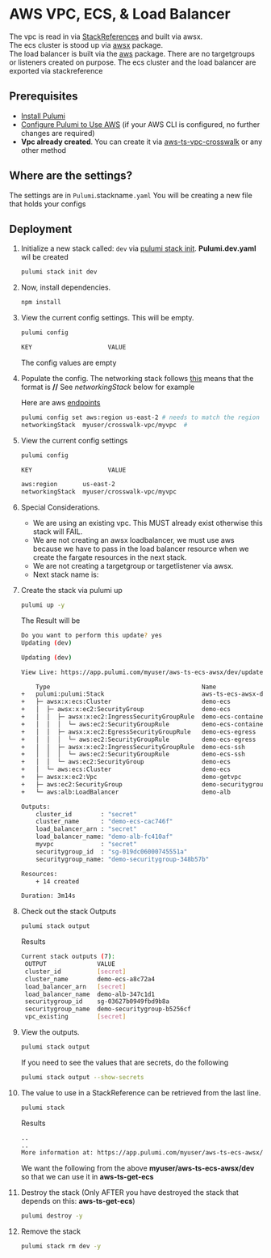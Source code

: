 
# AWS VPC, ECS, & Load Balancer

The vpc is read in via [StackReferences](https://www.pulumi.com/docs/intro/concepts/stack/#stackreferences) and built via awsx.  
The ecs cluster is stood up via [awsx](https://www.pulumi.com/docs/reference/pkg/nodejs/pulumi/awsx/ecs/) package.  
The load balancer is built via the [aws](https://www.pulumi.com/docs/reference/pkg/aws/applicationloadbalancing/) package.  There are no targetgroups or listeners created on purpose.
The ecs cluster and the load balancer are exported via stackreference

## Prerequisites

* [Install Pulumi](https://www.pulumi.com/docs/get-started/install/)
* [Configure Pulumi to Use AWS](https://www.pulumi.com/docs/intro/cloud-providers/aws/setup/) (if your AWS CLI is configured, no further changes are required)
* **Vpc already created**.  You can create it via [aws-ts-vpc-crosswalk](https://github.com/tusharshahrs/pulumi-home/tree/main/aws-ts-vpc-crosswalk) or any other method

## Where are the settings?
 The settings are in `Pulumi`.stackname`.yaml`
 You will be creating a new file that holds your configs

## Deployment

1. Initialize a new stack called: `dev` via [pulumi stack init](https://www.pulumi.com/docs/reference/cli/pulumi_stack_init/).  **Pulumi.dev.yaml** wil be created
      ```bash
      pulumi stack init dev
      ```
1. Now, install dependencies.

   ```bash
   npm install
   ```

1. View the current config settings. This will be empty.
   ```bash
   pulumi config
   ```

   ```bash
   KEY                     VALUE
   ```
   The config values are empty

1. Populate the config.  The networking stack follows [this](https://www.pulumi.com/docs/intro/concepts/stack/#stackreferences)
   means that the format is **<organization>/<project>/<stack>** See *networkingStack* below for example

   Here are aws [endpoints](https://docs.aws.amazon.com/general/latest/gr/rande.html)

    ```bash
    pulumi config set aws:region us-east-2 # needs to match the region where the vpc is stood up.
    networkingStack  myuser/crosswalk-vpc/myvpc  #
    ```

1. View the current config settings
    ```bash
    pulumi config
    ```

    ```bash
    KEY                     VALUE

    aws:region       us-east-2
    networkingStack  myuser/crosswalk-vpc/myvpc
    ```

1. Special Considerations.  
   - We are using an existing vpc.  This MUST already exist otherwise this stack will FAIL.
   - We are not creating an awsx loadbalancer, we must use aws because we have to pass in the load balancer resource when we create the fargate resources in the next stack.
   - We are not creating a targetgroup or targetlistener via awsx.  
   - Next stack name is:  

1. Create the stack via pulumi up
    ```bash
    pulumi up -y
    ```

    The Result will be
    ```bash
    Do you want to perform this update? yes
    Updating (dev)

    Updating (dev)

    View Live: https://app.pulumi.com/myuser/aws-ts-ecs-awsx/dev/updates/22

        Type                                          Name                 Status      
    +   pulumi:pulumi:Stack                           aws-ts-ecs-awsx-dev  created     
    +   ├─ awsx:x:ecs:Cluster                         demo-ecs             created     
    +   │  ├─ awsx:x:ec2:SecurityGroup                demo-ecs             created     
    +   │  │  ├─ awsx:x:ec2:IngressSecurityGroupRule  demo-ecs-containers  created     
    +   │  │  │  └─ aws:ec2:SecurityGroupRule         demo-ecs-containers  created     
    +   │  │  ├─ awsx:x:ec2:EgressSecurityGroupRule   demo-ecs-egress      created     
    +   │  │  │  └─ aws:ec2:SecurityGroupRule         demo-ecs-egress      created     
    +   │  │  ├─ awsx:x:ec2:IngressSecurityGroupRule  demo-ecs-ssh         created     
    +   │  │  │  └─ aws:ec2:SecurityGroupRule         demo-ecs-ssh         created     
    +   │  │  └─ aws:ec2:SecurityGroup                demo-ecs             created     
    +   │  └─ aws:ecs:Cluster                         demo-ecs             created     
    +   ├─ awsx:x:ec2:Vpc                             demo-getvpc          created     
    +   ├─ aws:ec2:SecurityGroup                      demo-securitygroup   created     
    +   └─ aws:alb:LoadBalancer                       demo-alb             created     
    
    Outputs:
        cluster_id        : "secret"
        cluster_name      : "demo-ecs-cac746f"
        load_balancer_arn : "secret"
        load_balancer_name: "demo-alb-fc410af"
        myvpc             : "secret" 
        securitygroup_id  : "sg-019dc06000745551a"
        securitygroup_name: "demo-securitygroup-348b57b"

    Resources:
        + 14 created

    Duration: 3m14s

1. Check out the stack Outputs
   ```bash
   pulumi stack output
   ```

   Results
   ```bash
   Current stack outputs (7):
    OUTPUT              VALUE
    cluster_id          [secret]
    cluster_name        demo-ecs-a8c72a4
    load_balancer_arn   [secret]
    load_balancer_name  demo-alb-347c1d1
    securitygroup_id    sg-03627b0949fbd9b8a
    securitygroup_name  demo-securitygroup-b5256cf
    vpc_existing        [secret]
   ```

1. View the outputs.
   ```bash
   pulumi stack output
   ```

   If you need to see the values that are secrets, do the following
   ```bash
   pulumi stack output --show-secrets
   ```

1. The value to use in a StackReference can be retrieved from the last line.
   ```bash
   pulumi stack
   ```

   Results
   ```bash
   ..
   ..
   More information at: https://app.pulumi.com/myuser/aws-ts-ecs-awsx/dev
   ```
   We want the following from the above
   **myuser/aws-ts-ecs-awsx/dev**
   so that we can use it in **aws-ts-get-ecs**

1. Destroy the stack (Only AFTER you have destroyed the stack that depends on this:  **aws-ts-get-ecs**)
   ```bash
   pulumi destroy -y
   ```

1. Remove the stack
   ```bash
   pulumi stack rm dev -y
   ```